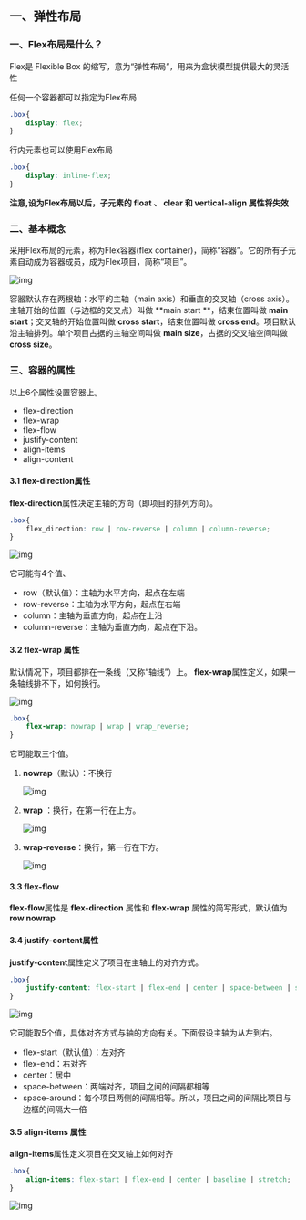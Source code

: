 ## 一、弹性布局

### 一、Flex布局是什么？

Flex是 Flexible Box 的缩写，意为“弹性布局”，用来为盒状模型提供最大的灵活性

任何一个容器都可以指定为Flex布局

```css
.box{
    display: flex;
}
```

行内元素也可以使用Flex布局

```css
.box{
    display: inline-flex;
}
```

**注意,设为Flex布局以后，子元素的 float 、 clear 和 vertical-align  属性将失效**

### 二、基本概念

采用Flex布局的元素，称为Flex容器(flex container)，简称“容器”。它的所有子元素自动成为容器成员，成为Flex项目，简称“项目”。

![img](https://www.ruanyifeng.com/blogimg/asset/2015/bg2015071004.png)

容器默认存在两根轴：水平的主轴（main axis）和垂直的交叉轴（cross axis）。主轴开始的位置（与边框的交叉点）叫做 **main start **，结束位置叫做 **main start**；交叉轴的开始位置叫做 **cross start**，结束位置叫做 **cross end**。项目默认沿主轴排列。单个项目占据的主轴空间叫做 **main size**，占据的交叉轴空间叫做 **cross size**。

### 三、容器的属性

以上6个属性设置容器上。

- flex-direction
- flex-wrap
- flex-flow
- justify-content
- align-items
- align-content

#### 3.1 flex-direction属性

**flex-direction**属性决定主轴的方向（即项目的排列方向）。

```css
.box{
    flex_direction: row | row-reverse | column | column-reverse;
}
```

![img](https://www.ruanyifeng.com/blogimg/asset/2015/bg2015071005.png)

它可能有4个值、

- row（默认值）：主轴为水平方向，起点在左端
- row-reverse：主轴为水平方向，起点在右端
- column：主轴为垂直方向，起点在上沿
- column-reverse：主轴为垂直方向，起点在下沿。

#### 3.2 flex-wrap 属性

默认情况下，项目都排在一条线（又称“轴线”）上。 **flex-wrap**属性定义，如果一条轴线排不下，如何换行。

![img](https://www.ruanyifeng.com/blogimg/asset/2015/bg2015071006.png)

```css
.box{
    flex-wrap: nowrap | wrap | wrap_reverse;
}
```

它可能取三个值。

1. **nowrap**（默认）：不换行

   ![img](https://www.ruanyifeng.com/blogimg/asset/2015/bg2015071007.png)

2. **wrap** ：换行，在第一行在上方。

   ![img](https://www.ruanyifeng.com/blogimg/asset/2015/bg2015071008.jpg)

3. **wrap-reverse**：换行，第一行在下方。

   ![img](https://www.ruanyifeng.com/blogimg/asset/2015/bg2015071009.jpg)

#### 3.3 flex-flow

**flex-flow**属性是 **flex-direction** 属性和 **flex-wrap** 属性的简写形式，默认值为 **row nowrap**

#### 3.4 justify-content属性

**justify-content**属性定义了项目在主轴上的对齐方式。

```css
.box{
    justify-content: flex-start | flex-end | center | space-between | space-around;
}
```

![img](https://www.ruanyifeng.com/blogimg/asset/2015/bg2015071010.png)

它可能取5个值，具体对齐方式与轴的方向有关。下面假设主轴为从左到右。

- flex-start（默认值）：左对齐
- flex-end：右对齐
- center：居中
- space-between：两端对齐，项目之间的间隔都相等
- space-around：每个项目两侧的间隔相等。所以，项目之间的间隔比项目与边框的间隔大一倍

#### 3.5 align-items 属性

**align-items**属性定义项目在交叉轴上如何对齐

```css
.box{
    align-items: flex-start | flex-end | center | baseline | stretch;
}
```

![img](https://www.ruanyifeng.com/blogimg/asset/2015/bg2015071011.png)

